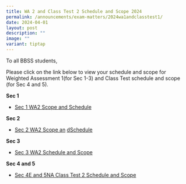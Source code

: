 ```yaml
---
title: WA 2 and Class Test 2 Schedule and Scope 2024
permalink: /announcements/exam-matters/2024wa1andclasstest1/
date: 2024-04-01
layout: post
description: ""
image: ""
variant: tiptap
---
```

<p>To all BBSS students,</p>
<p>Please click on the link below to view your schedule and scope for Weighted
Assessment 1(for Sec 1-3) and Class Test schedule and scope (for Sec 4
and 5).</p>
<p><strong>Sec 1</strong>
</p>
<ul data-tight="true" class="tight">
<li>
<p><a href="/files/Sec_1_WA1_Scope_and_Schedule.pdf" rel="noopener noreferrer nofollow" target="_blank">Sec 1 WA2 Scope and Schedule</a>
</p>
</li>
</ul>
<p><strong>Sec 2</strong>
</p>
<ul data-tight="true" class="tight">
<li>
<p><a href="/files/Sec_2_WA1_Schedule_and_Scope_2024.pdf" rel="noopener noreferrer nofollow" target="_blank">Sec 2 WA2 Scope an</a>
<a href="/files/2024_Sec_2_WA2_Schedule_and_Scope.pdf" rel="noopener noreferrer nofollow" target="_blank">d</a><a href="/files/Sec_2_WA1_Schedule_and_Scope_2024.pdf" rel="noopener noreferrer nofollow" target="_blank">Schedule</a>
</p>
</li>
</ul>
<p><strong>Sec 3</strong>
</p>
<ul data-tight="true" class="tight">
<li>
<p><a href="/files/Sec_3_WA1_Schedule_and_Scope_2024.pdf" rel="noopener noreferrer nofollow" target="_blank">Sec 3 WA2 Schedule and Scope</a>
</p>
</li>
</ul>
<p><strong>Sec 4 and 5</strong>
</p>
<ul data-tight="true" class="tight">
<li>
<p><a href="/files/Sec_4_and_5_Class_Test_1_Schedule_and_Scope_2024.pdf" rel="noopener noreferrer nofollow" target="_blank">Sec 4E and 5NA Class Test 2 </a>
<a href="/files/2024_Sec_4_Express_and_Sec_5_NA_Class_Tests_2_Schedule_and_Scope.pdf" rel="noopener noreferrer nofollow" target="_blank">Sc</a><a href="/files/Sec_4_and_5_Class_Test_1_Schedule_and_Scope_2024.pdf" rel="noopener noreferrer nofollow" target="_blank">hedule and Scope</a>
</p>
</li>
</ul>
<p></p>